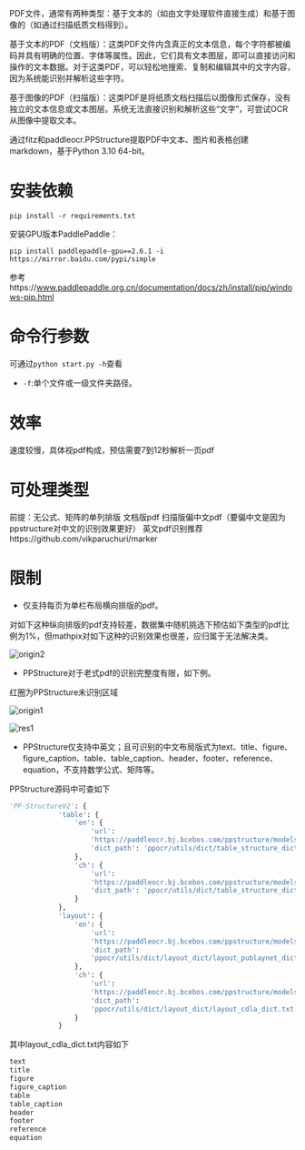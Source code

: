 PDF文件，通常有两种类型：基于文本的（如由文字处理软件直接生成）和基于图像的（如通过扫描纸质文档得到）。

基于文本的PDF（文档版）：这类PDF文件内含真正的文本信息，每个字符都被编码并具有明确的位置、字体等属性。因此，它们具有文本图层，即可以直接访问和操作的文本数据。对于这类PDF，可以轻松地搜索、复制和编辑其中的文字内容，因为系统能识别并解析这些字符。

基于图像的PDF（扫描版）：这类PDF是将纸质文档扫描后以图像形式保存，没有独立的文本信息或文本图层。系统无法直接识别和解析这些“文字”，可尝试OCR从图像中提取文本。




通过fitz和paddleocr.PPStructure提取PDF中文本、图片和表格创建markdown，基于Python 3.10 64-bit。

# 安装依赖
`pip install -r requirements.txt`

安装GPU版本PaddlePaddle：

`pip install paddlepaddle-gpu==2.6.1 -i https://mirror.baidu.com/pypi/simple`

参考https://www.paddlepaddle.org.cn/documentation/docs/zh/install/pip/windows-pip.html

# 命令行参数

可通过`python start.py -h`查看

- `-f`:单个文件或一级文件夹路径。



# 效率

速度较慢，具体视pdf构成，预估需要7到12秒解析一页pdf

# 可处理类型
前提：无公式、矩阵的单列排版
文档版pdf
扫描版偏中文pdf（要偏中文是因为ppstructure对中文的识别效果更好）
英文pdf识别推荐https://github.com/vikparuchuri/marker


# 限制

- 仅支持每页为单栏布局横向排版的pdf。

对如下这种纵向排版的pdf支持较差，数据集中随机挑选下预估如下类型的pdf比例为1%，但mathpix对如下这种的识别效果也很差，应归属于无法解决类。

![origin2](images/origin2.png)

- PPStructure对于老式pdf的识别完整度有限，如下例。

红圈为PPStructure未识别区域

![origin1](images/origin1.png)

![res1](images/res1.png)

- PPStructure仅支持中英文；且可识别的中文布局版式为text、title、figure、figure_caption、table、table_caption、header、footer、reference、equation，不支持数学公式、矩阵等。



PPStructure源码中可查如下

```python
'PP-StructureV2': {
            'table': {
                'en': {
                    'url':
                    'https://paddleocr.bj.bcebos.com/ppstructure/models/slanet/en_ppstructure_mobile_v2.0_SLANet_infer.tar',
                    'dict_path': 'ppocr/utils/dict/table_structure_dict.txt'
                },
                'ch': {
                    'url':
                    'https://paddleocr.bj.bcebos.com/ppstructure/models/slanet/ch_ppstructure_mobile_v2.0_SLANet_infer.tar',
                    'dict_path': 'ppocr/utils/dict/table_structure_dict_ch.txt'
                }
            },
            'layout': {
                'en': {
                    'url':
                    'https://paddleocr.bj.bcebos.com/ppstructure/models/layout/picodet_lcnet_x1_0_fgd_layout_infer.tar',
                    'dict_path':
                    'ppocr/utils/dict/layout_dict/layout_publaynet_dict.txt'
                },
                'ch': {
                    'url':
                    'https://paddleocr.bj.bcebos.com/ppstructure/models/layout/picodet_lcnet_x1_0_fgd_layout_cdla_infer.tar',
                    'dict_path':
                    'ppocr/utils/dict/layout_dict/layout_cdla_dict.txt'
                }
            }
```

其中layout_cdla_dict.txt内容如下

```txt
text
title
figure
figure_caption
table
table_caption
header
footer
reference
equation
```